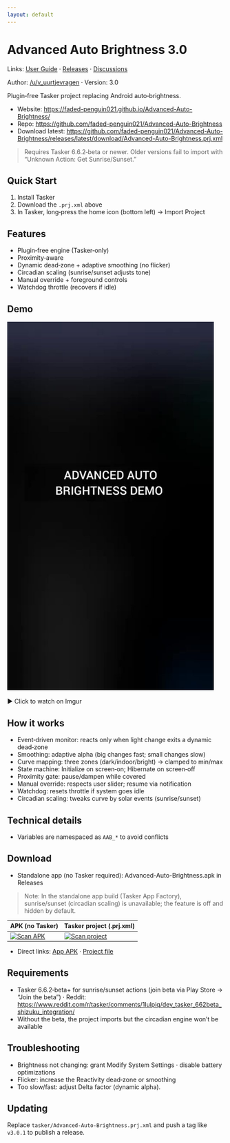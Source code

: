 ```yaml
---
layout: default
---
```


# Advanced Auto Brightness 3.0

Links: [User Guide](./user-guide.html) · [Releases](https://github.com/faded-penguin021/Advanced-Auto-Brightness/releases) · [Discussions](https://github.com/faded-penguin021/Advanced-Auto-Brightness/discussions)

Author: [/u/v_uurtjevragen](https://www.reddit.com/user/v_uurtjevragen) · Version: 3.0

Plugin‑free Tasker project replacing Android auto‑brightness.

- Website: https://faded-penguin021.github.io/Advanced-Auto-Brightness/
- Repo: https://github.com/faded-penguin021/Advanced-Auto-Brightness
- Download latest: https://github.com/faded-penguin021/Advanced-Auto-Brightness/releases/latest/download/Advanced-Auto-Brightness.prj.xml

> Requires Tasker 6.6.2‑beta or newer. Older versions fail to import with “Unknown Action: Get Sunrise/Sunset.”

## Quick Start
1. Install Tasker
2. Download the `.prj.xml` above
3. In Tasker, long‑press the home icon (bottom left) → Import Project

## Features
- Plugin‑free engine (Tasker‑only)
- Proximity‑aware
- Dynamic dead‑zone + adaptive smoothing (no flicker)
- Circadian scaling (sunrise/sunset adjusts tone)
- Manual override + foreground controls
- Watchdog throttle (recovers if idle)

## Demo
<a href="https://imgur.com/LaTv3iX"><img src="assets/demo_thumb.jpg" alt="Watch the video (click)" width="480" style="max-width:100%; height:auto;"></a>

▶ Click to watch on Imgur

## How it works
- Event‑driven monitor: reacts only when light change exits a dynamic dead‑zone
- Smoothing: adaptive alpha (big changes fast; small changes slow)
- Curve mapping: three zones (dark/indoor/bright) → clamped to min/max
- State machine: Initialize on screen‑on; Hibernate on screen‑off
- Proximity gate: pause/dampen while covered
- Manual override: respects user slider; resume via notification
- Watchdog: resets throttle if system goes idle
- Circadian scaling: tweaks curve by solar events (sunrise/sunset)

## Technical details
- Variables are namespaced as `AAB_*` to avoid conflicts

## Download
- Standalone app (no Tasker required): Advanced-Auto-Brightness.apk in Releases

> Note: In the standalone app build (Tasker App Factory), sunrise/sunset (circadian scaling) is unavailable; the feature is off and hidden by default.

| APK (no Tasker) | Tasker project (.prj.xml) |
| --- | --- |
| [![Scan APK](https://api.qrserver.com/v1/create-qr-code/?size=240x240&data=https%3A%2F%2Fgithub.com%2Ffaded-penguin021%2FAdvanced-Auto-Brightness%2Freleases%2Flatest%2Fdownload%2FAdvanced-Auto-Brightness.apk)](https://github.com/faded-penguin021/Advanced-Auto-Brightness/releases/latest/download/Advanced-Auto-Brightness.apk) | [![Scan project](https://api.qrserver.com/v1/create-qr-code/?size=240x240&data=https%3A%2F%2Fgithub.com%2Ffaded-penguin021%2FAdvanced-Auto-Brightness%2Freleases%2Flatest%2Fdownload%2FAdvanced-Auto-Brightness.prj.xml)](https://github.com/faded-penguin021/Advanced-Auto-Brightness/releases/latest/download/Advanced-Auto-Brightness.prj.xml) |

- Direct links: [App APK](https://github.com/faded-penguin021/Advanced-Auto-Brightness/releases/latest/download/Advanced-Auto-Brightness.apk) · [Project file](https://github.com/faded-penguin021/Advanced-Auto-Brightness/releases/latest/download/Advanced-Auto-Brightness.prj.xml)

## Requirements
- Tasker 6.6.2‑beta+ for sunrise/sunset actions (join beta via Play Store → “Join the beta”) · Reddit: https://www.reddit.com/r/tasker/comments/1lulpiq/dev_tasker_662beta_shizuku_integration/
- Without the beta, the project imports but the circadian engine won’t be available

## Troubleshooting
- Brightness not changing: grant Modify System Settings · disable battery optimizations
- Flicker: increase the Reactivity dead‑zone or smoothing
- Too slow/fast: adjust Delta factor (dynamic alpha). 

## Updating
Replace `tasker/Advanced-Auto-Brightness.prj.xml` and push a tag like `v3.0.1` to publish a release.
